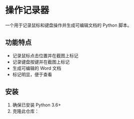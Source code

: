# 操作记录器

一个用于记录鼠标和键盘操作并生成可编辑文档的 Python 脚本。

## 功能特点

- 记录鼠标点击位置并在截图上标记
- 记录键盘按键并在截图上标记
- 生成可编辑的 Word 文档
- 标记明显，便于查看

## 安装

1. 确保已安装 Python 3.6+
2. 克隆此仓库：
